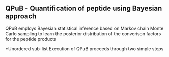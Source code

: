 ## QPuB - Quantification of peptide using Bayesian approach

   QPuB employs Bayesian statistical inference based on Markov chain Monte Carlo sampling to learn the posterior distribution of the converison factors for the peptide products
   
*Unordered sub-list
  Execution of QPuB proceeds through two simple steps
     
     
